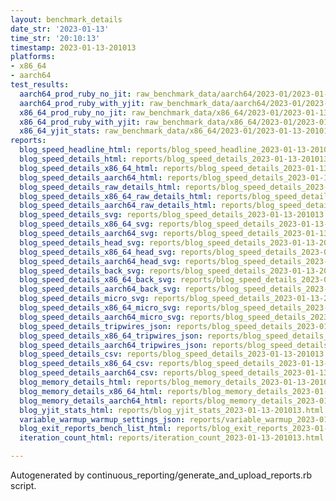 ```yaml
---
layout: benchmark_details
date_str: '2023-01-13'
time_str: '20:10:13'
timestamp: 2023-01-13-201013
platforms:
- x86_64
- aarch64
test_results:
  aarch64_prod_ruby_no_jit: raw_benchmark_data/aarch64/2023-01/2023-01-13-201013_basic_benchmark_aarch64_prod_ruby_no_jit.json
  aarch64_prod_ruby_with_yjit: raw_benchmark_data/aarch64/2023-01/2023-01-13-201013_basic_benchmark_aarch64_prod_ruby_with_yjit.json
  x86_64_prod_ruby_no_jit: raw_benchmark_data/x86_64/2023-01/2023-01-13-201013_basic_benchmark_x86_64_prod_ruby_no_jit.json
  x86_64_prod_ruby_with_yjit: raw_benchmark_data/x86_64/2023-01/2023-01-13-201013_basic_benchmark_x86_64_prod_ruby_with_yjit.json
  x86_64_yjit_stats: raw_benchmark_data/x86_64/2023-01/2023-01-13-201013_basic_benchmark_x86_64_yjit_stats.json
reports:
  blog_speed_headline_html: reports/blog_speed_headline_2023-01-13-201013.html
  blog_speed_details_html: reports/blog_speed_details_2023-01-13-201013.html
  blog_speed_details_x86_64_html: reports/blog_speed_details_2023-01-13-201013.x86_64.html
  blog_speed_details_aarch64_html: reports/blog_speed_details_2023-01-13-201013.aarch64.html
  blog_speed_details_raw_details_html: reports/blog_speed_details_2023-01-13-201013.raw_details.html
  blog_speed_details_x86_64_raw_details_html: reports/blog_speed_details_2023-01-13-201013.x86_64.raw_details.html
  blog_speed_details_aarch64_raw_details_html: reports/blog_speed_details_2023-01-13-201013.aarch64.raw_details.html
  blog_speed_details_svg: reports/blog_speed_details_2023-01-13-201013.svg
  blog_speed_details_x86_64_svg: reports/blog_speed_details_2023-01-13-201013.x86_64.svg
  blog_speed_details_aarch64_svg: reports/blog_speed_details_2023-01-13-201013.aarch64.svg
  blog_speed_details_head_svg: reports/blog_speed_details_2023-01-13-201013.head.svg
  blog_speed_details_x86_64_head_svg: reports/blog_speed_details_2023-01-13-201013.x86_64.head.svg
  blog_speed_details_aarch64_head_svg: reports/blog_speed_details_2023-01-13-201013.aarch64.head.svg
  blog_speed_details_back_svg: reports/blog_speed_details_2023-01-13-201013.back.svg
  blog_speed_details_x86_64_back_svg: reports/blog_speed_details_2023-01-13-201013.x86_64.back.svg
  blog_speed_details_aarch64_back_svg: reports/blog_speed_details_2023-01-13-201013.aarch64.back.svg
  blog_speed_details_micro_svg: reports/blog_speed_details_2023-01-13-201013.micro.svg
  blog_speed_details_x86_64_micro_svg: reports/blog_speed_details_2023-01-13-201013.x86_64.micro.svg
  blog_speed_details_aarch64_micro_svg: reports/blog_speed_details_2023-01-13-201013.aarch64.micro.svg
  blog_speed_details_tripwires_json: reports/blog_speed_details_2023-01-13-201013.tripwires.json
  blog_speed_details_x86_64_tripwires_json: reports/blog_speed_details_2023-01-13-201013.x86_64.tripwires.json
  blog_speed_details_aarch64_tripwires_json: reports/blog_speed_details_2023-01-13-201013.aarch64.tripwires.json
  blog_speed_details_csv: reports/blog_speed_details_2023-01-13-201013.csv
  blog_speed_details_x86_64_csv: reports/blog_speed_details_2023-01-13-201013.x86_64.csv
  blog_speed_details_aarch64_csv: reports/blog_speed_details_2023-01-13-201013.aarch64.csv
  blog_memory_details_html: reports/blog_memory_details_2023-01-13-201013.html
  blog_memory_details_x86_64_html: reports/blog_memory_details_2023-01-13-201013.x86_64.html
  blog_memory_details_aarch64_html: reports/blog_memory_details_2023-01-13-201013.aarch64.html
  blog_yjit_stats_html: reports/blog_yjit_stats_2023-01-13-201013.html
  variable_warmup_warmup_settings_json: reports/variable_warmup_2023-01-13-201013.warmup_settings.json
  blog_exit_reports_bench_list_html: reports/blog_exit_reports_2023-01-13-201013.bench_list.html
  iteration_count_html: reports/iteration_count_2023-01-13-201013.html

---
```

Autogenerated by continuous_reporting/generate_and_upload_reports.rb script.
